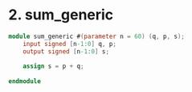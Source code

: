 # 2. sum_generic





```verilog
module sum_generic #(parameter n = 60) (q, p, s);
	input signed [n-1:0] q, p;
	output signed [n-1:0] s;
	
	assign s = p + q;	
	
endmodule
```

